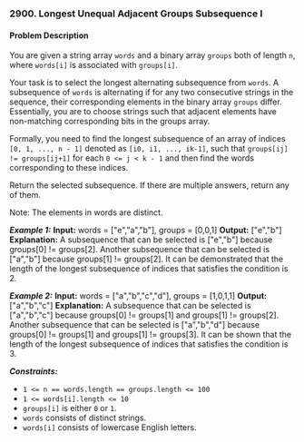 ### 2900. Longest Unequal Adjacent Groups Subsequence I

#### Problem Description

You are given a string array `words` and a binary array `groups` both of length `n`, where `words[i]` is associated with `groups[i]`.

Your task is to select the longest alternating subsequence from `words`. A subsequence of `words` is alternating if for any two consecutive strings in the sequence, their corresponding elements in the binary array `groups` differ. Essentially, you are to choose strings such that adjacent elements have non-matching corresponding bits in the groups array.

Formally, you need to find the longest subsequence of an array of indices `[0, 1, ..., n - 1]` denoted as `[i0, i1, ..., ik-1]`, such that `groups[ij] != groups[ij+1]` for each `0 <= j < k - 1` and then find the words corresponding to these indices.

Return the selected subsequence. If there are multiple answers, return any of them.

Note: The elements in words are distinct.

**_Example 1:_**
**Input:** words = ["e","a","b"], groups = [0,0,1]
**Output:** ["e","b"]
**Explanation:** A subsequence that can be selected is ["e","b"] because groups[0] != groups[2]. Another subsequence that can be selected is ["a","b"] because groups[1] != groups[2]. It can be demonstrated that the length of the longest subsequence of indices that satisfies the condition is 2.

**_Example 2:_**
**Input:** words = ["a","b","c","d"], groups = [1,0,1,1]
**Output:** ["a","b","c"]
**Explanation:** A subsequence that can be selected is ["a","b","c"] because groups[0] != groups[1] and groups[1] != groups[2]. Another subsequence that can be selected is ["a","b","d"] because groups[0] != groups[1] and groups[1] != groups[3]. It can be shown that the length of the longest subsequence of indices that satisfies the condition is 3.

**_Constraints:_**

- `1 <= n == words.length == groups.length <= 100`
- `1 <= words[i].length <= 10`
- `groups[i]` is either `0` or `1`.
- `words` consists of distinct strings.
- `words[i]` consists of lowercase English letters.
